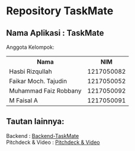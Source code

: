 # Repository TaskMate
## Nama Aplikasi : TaskMate
Anggota Kelompok:
<table>
  <tr>
    <th>Nama</th>
    <th>NIM</th>
  </tr>
  <tr>
    <td>Hasbi Rizqullah</td>
    <td>1217050082</td>
  </tr>
  <tr>
    <td>Faikar Moch. Tajudin</td>
    <td>1217050052</td>
  </tr>
  <tr>
    <td>Muhammad Faiz Robbany</td>
    <td>1217050092</td>
  </tr>
  <tr>
    <td>M Faisal A</td>
    <td>1217050091</td>
  </tr>
</table>

## Tautan lainnya:

Backend : [Backend-TaskMate](https://github.com/faisalach/laravel-taskmate) </br>
Pitchdeck & Video : [Pitchdeck & Video](https://drive.google.com/drive/folders/1sSSyXaKcOFMGn5kS9tdG7S15rMTd_bD_?usp=drive_link)

